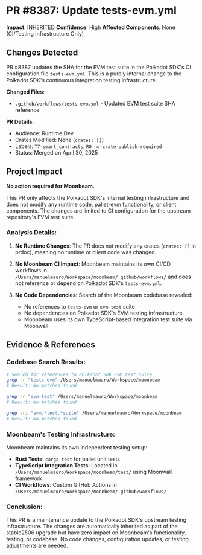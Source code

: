 # PR #8387: Update tests-evm.yml

**Impact**: INHERITED
**Confidence**: High
**Affected Components**: None (CI/Testing Infrastructure Only)

## Changes Detected

PR #8387 updates the SHA for the EVM test suite in the Polkadot SDK's CI configuration file `tests-evm.yml`. This is a purely internal change to the Polkadot SDK's continuous integration testing infrastructure.

**Changed Files**:
- `.github/workflows/tests-evm.yml` - Updated EVM test suite SHA reference

**PR Details**:
- Audience: Runtime Dev
- Crates Modified: None (`crates: []`)
- Labels: `T7-smart_contracts`, `R0-no-crate-publish-required`
- Status: Merged on April 30, 2025

## Project Impact

**No action required for Moonbeam.**

This PR only affects the Polkadot SDK's internal testing infrastructure and does not modify any runtime code, pallet-evm functionality, or client components. The changes are limited to CI configuration for the upstream repository's EVM test suite.

### Analysis Details:

1. **No Runtime Changes**: The PR does not modify any crates (`crates: []` in prdoc), meaning no runtime or client code was changed.

2. **No Moonbeam CI Impact**: Moonbeam maintains its own CI/CD workflows in `/Users/manuelmauro/Workspace/moonbeam/.github/workflows/` and does not reference or depend on Polkadot SDK's `tests-evm.yml`.

3. **No Code Dependencies**: Search of the Moonbeam codebase revealed:
   - No references to `tests-evm` or `evm-test` suite
   - No dependencies on Polkadot SDK's EVM testing infrastructure
   - Moonbeam uses its own TypeScript-based integration test suite via Moonwall

## Evidence & References

### Codebase Search Results:

```bash
# Search for references to Polkadot SDK EVM test suite
grep -r "tests-evm" /Users/manuelmauro/Workspace/moonbeam
# Result: No matches found

grep -r "evm-test" /Users/manuelmauro/Workspace/moonbeam
# Result: No matches found

grep -ri "evm.*test.*suite" /Users/manuelmauro/Workspace/moonbeam
# Result: No matches found
```

### Moonbeam's Testing Infrastructure:

Moonbeam maintains its own independent testing setup:
- **Rust Tests**: `cargo test` for pallet unit tests
- **TypeScript Integration Tests**: Located in `/Users/manuelmauro/Workspace/moonbeam/test/` using Moonwall framework
- **CI Workflows**: Custom GitHub Actions in `/Users/manuelmauro/Workspace/moonbeam/.github/workflows/`

### Conclusion:

This PR is a maintenance update to the Polkadot SDK's upstream testing infrastructure. The changes are automatically inherited as part of the stable2506 upgrade but have zero impact on Moonbeam's functionality, testing, or codebase. No code changes, configuration updates, or testing adjustments are needed.
